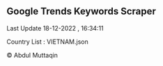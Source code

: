 

## Google Trends Keywords Scraper 
 
Last Update 18-12-2022 , 16:34:11

Country List :
VIETNAM.json



© Abdul Muttaqin 
